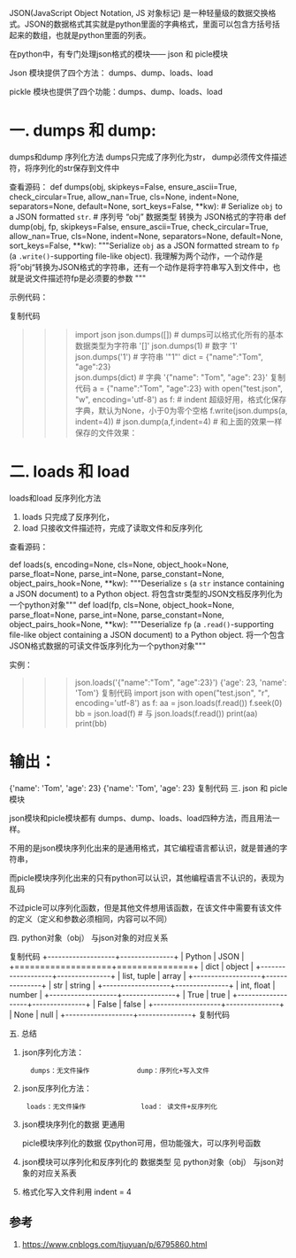 JSON(JavaScript Object Notation, JS 对象标记) 是一种轻量级的数据交换格式。JSON的数据格式其实就是python里面的字典格式，里面可以包含方括号括起来的数组，也就是python里面的列表。

在python中，有专门处理json格式的模块—— json 和 picle模块

  Json   模块提供了四个方法： dumps、dump、loads、load

pickle 模块也提供了四个功能：dumps、dump、loads、load
 
# 一. dumps 和 dump:
 dumps和dump   序列化方法
       dumps只完成了序列化为str，
       dump必须传文件描述符，将序列化的str保存到文件中
 
查看源码：
def dumps(obj, skipkeys=False, ensure_ascii=True, check_circular=True,
        allow_nan=True, cls=None, indent=None, separators=None,
        default=None, sort_keys=False, **kw):
    # Serialize ``obj`` to a JSON formatted ``str``.
    # 序列号 “obj” 数据类型 转换为 JSON格式的字符串 
def dump(obj, fp, skipkeys=False, ensure_ascii=True, check_circular=True,
        allow_nan=True, cls=None, indent=None, separators=None,
        default=None, sort_keys=False, **kw):
    """Serialize ``obj`` as a JSON formatted stream to ``fp`` (a
    ``.write()``-supporting file-like object).
     我理解为两个动作，一个动作是将”obj“转换为JSON格式的字符串，还有一个动作是将字符串写入到文件中，也就是说文件描述符fp是必须要的参数 """
 

示例代码：

复制代码
>>> import json
>>> json.dumps([])    # dumps可以格式化所有的基本数据类型为字符串
'[]'
>>> json.dumps(1)    # 数字
'1'
>>> json.dumps('1')   # 字符串
'"1"'
>>> dict = {"name":"Tom", "age":23}  
>>> json.dumps(dict)     # 字典
'{"name": "Tom", "age": 23}'
复制代码
a = {"name":"Tom", "age":23}
with open("test.json", "w", encoding='utf-8') as f:
    # indent 超级好用，格式化保存字典，默认为None，小于0为零个空格
    f.write(json.dumps(a, indent=4))
    # json.dump(a,f,indent=4)   # 和上面的效果一样
保存的文件效果：

# 二. loads 和 load 

loads和load  反序列化方法
1. loads 只完成了反序列化，
2. load 只接收文件描述符，完成了读取文件和反序列化
 

 查看源码：

def loads(s, encoding=None, cls=None, object_hook=None, parse_float=None, parse_int=None, parse_constant=None, object_pairs_hook=None, **kw):
    """Deserialize ``s`` (a ``str`` instance containing a JSON document) to a Python object.
       将包含str类型的JSON文档反序列化为一个python对象"""
def load(fp, cls=None, object_hook=None, parse_float=None, parse_int=None, parse_constant=None, object_pairs_hook=None, **kw):
    """Deserialize ``fp`` (a ``.read()``-supporting file-like object containing a JSON document) to a Python object.
        将一个包含JSON格式数据的可读文件饭序列化为一个python对象"""
 

实例：

>>> json.loads('{"name":"Tom", "age":23}')
{'age': 23, 'name': 'Tom'}
复制代码
import json
with open("test.json", "r", encoding='utf-8') as f:
    aa = json.loads(f.read())
    f.seek(0)
    bb = json.load(f)    # 与 json.loads(f.read())
print(aa)
print(bb)

# 输出：
{'name': 'Tom', 'age': 23}
{'name': 'Tom', 'age': 23}
复制代码
三. json 和 picle 模块

 json模块和picle模块都有  dumps、dump、loads、load四种方法，而且用法一样。

不用的是json模块序列化出来的是通用格式，其它编程语言都认识，就是普通的字符串，

而picle模块序列化出来的只有python可以认识，其他编程语言不认识的，表现为乱码

不过picle可以序列化函数，但是其他文件想用该函数，在该文件中需要有该文件的定义（定义和参数必须相同，内容可以不同）

四. python对象（obj） 与json对象的对应关系

复制代码
    +-------------------+---------------+
    | Python            | JSON          |
    +===================+===============+
    | dict              | object        |
    +-------------------+---------------+
    | list, tuple       | array         |
    +-------------------+---------------+
    | str               | string        |
    +-------------------+---------------+
    | int, float        | number        |
    +-------------------+---------------+
    | True              | true          |
    +-------------------+---------------+
    | False             | false         |
    +-------------------+---------------+
    | None              | null          |
    +-------------------+---------------+
复制代码
 

 五. 总结

 1. json序列化方法：

          dumps：无文件操作            dump：序列化+写入文件

  2. json反序列化方法：

          loads：无文件操作              load： 读文件+反序列化

  3. json模块序列化的数据 更通用

      picle模块序列化的数据 仅python可用，但功能强大，可以序列号函数

  4. json模块可以序列化和反序列化的  数据类型 见  python对象（obj） 与json对象的对应关系表

  5. 格式化写入文件利用  indent = 4 


## 参考

1. https://www.cnblogs.com/tjuyuan/p/6795860.html